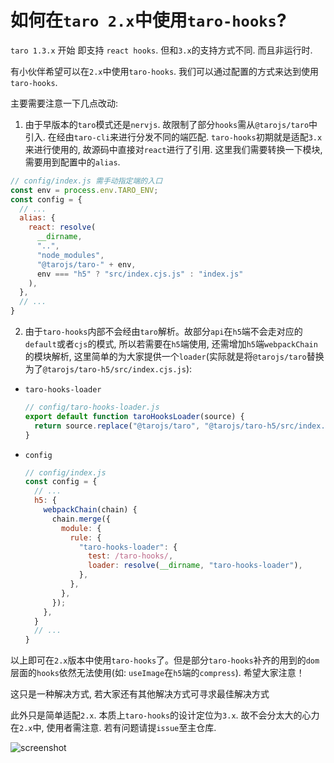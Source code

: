 # 如何在`taro 2.x`中使用`taro-hooks`?

`taro 1.3.x` 开始 即支持 `react hooks`. 但和`3.x`的支持方式不同. 而且非运行时.    

有小伙伴希望可以在`2.x`中使用`taro-hooks`. 我们可以通过配置的方式来达到使用`taro-hooks`.    

主要需要注意一下几点改动:   

1. 由于早版本的`taro`模式还是`nervjs`. 故限制了部分`hooks`需从`@tarojs/taro`中引入. 在经由`taro-cli`来进行分发不同的端匹配. `taro-hooks`初期就是适配`3.x`来进行使用的, 故源码中直接对`react`进行了引用. 这里我们需要转换一下模块, 需要用到配置中的`alias`.

  ```javascript
  // config/index.js 需手动指定端的入口
  const env = process.env.TARO_ENV;
  const config = {
    // ...
    alias: {
      react: resolve(
        __dirname,
        "..",
        "node_modules",
        "@tarojs/taro-" + env,
        env === "h5" ? "src/index.cjs.js" : "index.js"
      ),
    },
    // ...
  }
  ```

2. 由于`taro-hooks`内部不会经由`taro`解析。故部分`api`在`h5`端不会走对应的`default`或者`cjs`的模式, 所以若需要在`h5`端使用, 还需增加`h5`端`webpackChain`的模块解析, 这里简单的为大家提供一个`loader`(实际就是将`@tarojs/taro`替换为了`@tarojs/taro-h5/src/index.cjs.js`):

  - `taro-hooks-loader`

    ```javascript
    // config/taro-hooks-loader.js
    export default function taroHooksLoader(source) {
      return source.replace("@tarojs/taro", "@tarojs/taro-h5/src/index.cjs.js");
    }
    ```

  - `config`

    ```javascript
    // config/index.js
    const config = {
      // ...
      h5: {
        webpackChain(chain) {
          chain.merge({
            module: {
              rule: {
                "taro-hooks-loader": {
                  test: /taro-hooks/,
                  loader: resolve(__dirname, "taro-hooks-loader"),
                },
              },
            },
          });
        },
      }
      // ...
    }
    ```

以上即可在`2.x`版本中使用`taro-hooks`了。但是部分`taro-hooks`补齐的用到的`dom`层面的`hooks`依然无法使用(如: `useImage`在`h5`端的`compress`). 希望大家注意！   

这只是一种解决方式, 若大家还有其他解决方式可寻求最佳解决方式    

此外只是简单适配`2.x`. 本质上`taro-hooks`的设计定位为`3.x`. 故不会分太大的心力在`2.x`中, 使用者需注意. 若有问题请提`issue`至主仓库. 

![screenshot](https://cdn.jsdelivr.net/gh/innocces/DrawingBed/2021-10-03/1633196112926-2.x.png)
